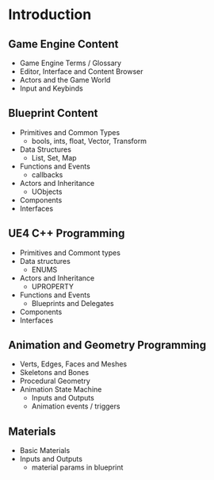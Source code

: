 # Introduction





## Game Engine Content
- Game Engine Terms / Glossary
- Editor, Interface and Content Browser
- Actors and the Game World
- Input and Keybinds


## Blueprint Content
- Primitives and Common Types
  - bools, ints, float, Vector, Transform
- Data Structures
  - List, Set, Map
- Functions and Events
  - callbacks
- Actors and Inheritance
  - UObjects
- Components
- Interfaces

## UE4 C++ Programming
- Primitives and Commont types
- Data structures
  - ENUMS
- Actors and Inheritance
  - UPROPERTY
- Functions and Events
  - Blueprints and Delegates
- Components
- Interfaces 

## Animation and Geometry Programming

  - Verts, Edges, Faces and Meshes
  - Skeletons and Bones
  - Procedural Geometry
  - Animation State Machine
    - Inputs and Outputs
    - Animation events / triggers

## Materials
  - Basic Materials
  - Inputs and Outputs
    - material params in blueprint


